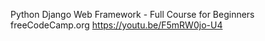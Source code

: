 Python Django Web Framework - Full Course for Beginners 
freeCodeCamp.org https://youtu.be/F5mRW0jo-U4
